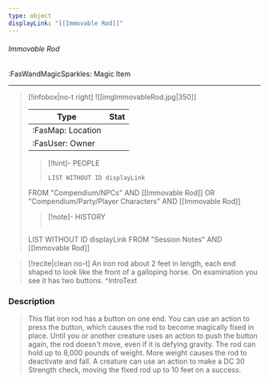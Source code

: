 ```yaml
---
type: object
displayLink: "[[Immovable Rod]]"
---
```


###### Immovable Rod
<span class="sub2">:FasWandMagicSparkles: Magic Item</span>
___

> [!infobox|no-t right]
> ![[imgImmovableRod.jpg|350]]
>
> | Type | Stat |
> | ---- | ---- |
> | :FasMap: Location | |
> | :FasUser: Owner | |
>>[!hint]- PEOPLE
>>```dataview
>>LIST WITHOUT ID displayLink
>FROM "Compendium/NPCs" AND [[Immovable Rod]] OR "Compendium/Party/Player Characters" AND [[Immovable Rod]]
>
>>[!note]- HISTORY
>>```dataview
>LIST WITHOUT ID displayLink
>FROM "Session Notes" AND [[Immovable Rod]]

> [!recite|clean no-t]
>	An iron rod about 2 feet in length, each end shaped to look like the front of a galloping horse. On examination you see it has two buttons.
>^IntroText

### Description
>This flat iron rod has a button on one end. You can use an action to press the button, which causes the rod to become magically fixed in place. Until you or another creature uses an action to push the button again, the rod doesn't move, even if it is defying gravity. The rod can hold up to 8,000 pounds of weight. More weight causes the rod to deactivate and fall. A creature can use an action to make a DC 30 Strength check, moving the fixed rod up to 10 feet on a success.